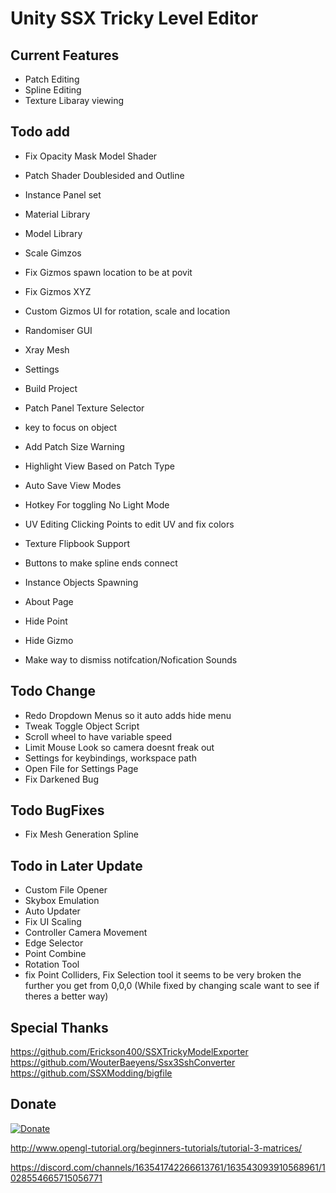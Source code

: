 # Unity SSX Tricky Level Editor

## Current Features
- Patch Editing
- Spline Editing
- Texture Libaray viewing
 
## Todo add
- Fix Opacity Mask Model Shader
- Patch Shader Doublesided and Outline
- Instance Panel set
- Material Library
- Model Library
- Scale Gimzos
- Fix Gizmos spawn location to be at povit
- Fix Gizmos XYZ
- Custom Gizmos UI for rotation, scale and location
- Randomiser GUI
- Xray Mesh

- Settings
- Build Project
- Patch Panel Texture Selector
- key to focus on object
- Add Patch Size Warning
- Highlight View Based on Patch Type
- Auto Save View Modes
- Hotkey For toggling No Light Mode
- UV Editing Clicking Points to edit UV and fix colors
- Texture Flipbook Support
- Buttons to make spline ends connect
- Instance Objects Spawning
- About Page
- Hide Point
- Hide Gizmo
- Make way to dismiss notifcation/Nofication Sounds

## Todo Change
- Redo Dropdown Menus so it auto adds hide menu
- Tweak Toggle Object Script
- Scroll wheel to have variable speed
- Limit Mouse Look so camera doesnt freak out
- Settings for keybindings, workspace path
- Open File for Settings Page
- Fix Darkened Bug

## Todo BugFixes
- Fix Mesh Generation Spline

## Todo in Later Update
- Custom File Opener
- Skybox Emulation
- Auto Updater
- Fix UI Scaling
- Controller Camera Movement
- Edge Selector
- Point Combine
- Rotation Tool
- fix Point Colliders, Fix Selection tool it seems to be very broken the further you get from 0,0,0 (While fixed by changing scale want to see if theres a better way)

## Special Thanks
https://github.com/Erickson400/SSXTrickyModelExporter <br>
https://github.com/WouterBaeyens/Ssx3SshConverter <br>
https://github.com/SSXModding/bigfile <br>

## Donate
[![Donate](https://www.paypalobjects.com/en_AU/i/btn/btn_donateCC_LG.gif)](https://www.paypal.com/donate/?business=VT6TG8KKZM98E&no_recurring=0&currency_code=AUD)

http://www.opengl-tutorial.org/beginners-tutorials/tutorial-3-matrices/

https://discord.com/channels/163541742266613761/163543093910568961/1028554665715056771
